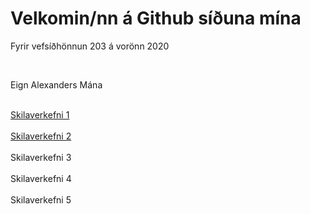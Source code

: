 <html>
    <head>
            <link rel="stylesheet" href="efnisyfirlit/efnisyfirlit.css.css">
    </head>
    <body>
        <h1>Velkomin/nn á Github síðuna mína</h1>
        <p>Fyrir vefsíðhönnun 203 á vorönn 2020</p>
            <br>
            <p>Eign Alexanders Mána</p>
            <br>
                <a href="https://github.com/Alexander-Mani/verkefni1">Skilaverkefni 1</a>
            <br>
            <br>
                <a href="https://alexander-mani.github.io/2020-Vor/recipes/index.html">Skilaverkefni 2</a>
            <br>
            <br>
               <a href"https://alexander-mani.github.io/2020-Vor/verkefni%203/recipes/index.html>Skilaverkefni 3</a>
            <br>
            <br>
               <a href"https://alexander-mani.github.io/2020-Vor/verkefni4/recipes/forsida.html">Skilaverkefni 4</a>
            <br>
            <br>
               <a href"https://alexander-mani.github.io/2020-Vor/verkefni5/recipes/forsida.html>Skilaverkefni 5</a>
        
   </body>
</html>



